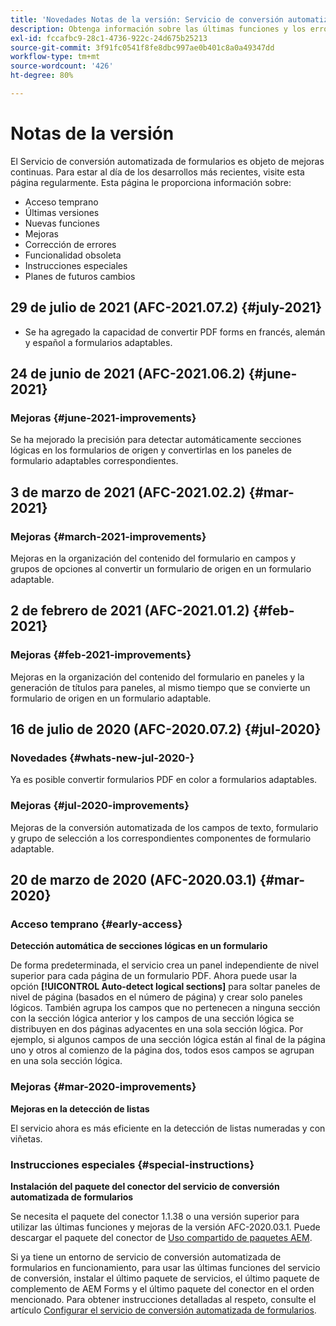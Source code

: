 ```yaml
---
title: 'Novedades Notas de la versión: Servicio de conversión automatizada de formularios'
description: Obtenga información sobre las últimas funciones y los errores corregidos para el Servicio de conversión automatizada de formularios
exl-id: fccafbc9-28c1-4736-922c-24d675b25213
source-git-commit: 3f91fc0541f8fe8dbc997ae0b401c8a0a49347dd
workflow-type: tm+mt
source-wordcount: '426'
ht-degree: 80%

---
```


# Notas de la versión

El Servicio de conversión automatizada de formularios es objeto de mejoras continuas. Para estar al día de los desarrollos más recientes, visite esta página regularmente. Esta página le proporciona información sobre:

* Acceso temprano
* Últimas versiones
* Nuevas funciones
* Mejoras
* Corrección de errores
* Funcionalidad obsoleta
* Instrucciones especiales
* Planes de futuros cambios

## 29 de julio de 2021 (AFC-2021.07.2) {#july-2021}

* Se ha agregado la capacidad de convertir PDF forms en francés, alemán y español a formularios adaptables.

## 24 de junio de 2021 (AFC-2021.06.2) {#june-2021}

### Mejoras {#june-2021-improvements}

Se ha mejorado la precisión para detectar automáticamente secciones lógicas en los formularios de origen y convertirlas en los paneles de formulario adaptables correspondientes.

## 3 de marzo de 2021 (AFC-2021.02.2) {#mar-2021}

### Mejoras {#march-2021-improvements}

Mejoras en la organización del contenido del formulario en campos y grupos de opciones al convertir un formulario de origen en un formulario adaptable.

## 2 de febrero de 2021 (AFC-2021.01.2) {#feb-2021}

### Mejoras {#feb-2021-improvements}

Mejoras en la organización del contenido del formulario en paneles y la generación de títulos para paneles, al mismo tiempo que se convierte un formulario de origen en un formulario adaptable.

## 16 de julio de 2020 (AFC-2020.07.2) {#jul-2020}

### Novedades {#whats-new-jul-2020-}

Ya es posible convertir formularios PDF en color a formularios adaptables.

### Mejoras {#jul-2020-improvements}

Mejoras de la conversión automatizada de los campos de texto, formulario y grupo de selección a los correspondientes componentes de formulario adaptable.


## 20 de marzo de 2020 (AFC-2020.03.1) {#mar-2020}

### Acceso temprano {#early-access}

**Detección automática de secciones lógicas en un formulario**

De forma predeterminada, el servicio crea un panel independiente de nivel superior para cada página de un formulario PDF. Ahora puede usar la opción **[!UICONTROL Auto-detect logical sections]** para soltar paneles de nivel de página (basados en el número de página) y crear solo paneles lógicos. También agrupa los campos que no pertenecen a ninguna sección con la sección lógica anterior y los campos de una sección lógica se distribuyen en dos páginas adyacentes en una sola sección lógica. Por ejemplo, si algunos campos de una sección lógica están al final de la página uno y otros al comienzo de la página dos, todos esos campos se agrupan en una sola sección lógica.

### Mejoras {#mar-2020-improvements}

**Mejoras en la detección de listas**

El servicio ahora es más eficiente en la detección de listas numeradas y con viñetas.

### Instrucciones especiales {#special-instructions}

**Instalación del paquete del conector del servicio de conversión automatizada de formularios**

Se necesita el paquete del conector 1.1.38 o una versión superior para utilizar las últimas funciones y mejoras de la versión AFC-2020.03.1. Puede descargar el paquete del conector de [Uso compartido de paquetes AEM](https://www.adobeaemcloud.com/content/marketplace/marketplaceProxy.html?packagePath=/content/companies/public/adobe/packages/cq650/featurepack/AFCS-Connector-2020.03.1).

Si ya tiene un entorno de servicio de conversión automatizada de formularios en funcionamiento, para usar las últimas funciones del servicio de conversión, instalar el último paquete de servicios, el último paquete de complemento de AEM Forms y el último paquete del conector en el orden mencionado. Para obtener instrucciones detalladas al respeto, consulte el artículo [Configurar el servicio de conversión automatizada de formularios](configure-service.md).
